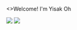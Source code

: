 <>Welcome! I'm Yisak Oh

<a href="https://github.com/Yisak5"><img src="https://img.shields.io/badge/GitHub-181717?style=flat-square&logo=GitHub&logoColor=white"/></a>
<img src="https://img.shields.io/badge/issac1162@gmail.com-EA4335?style=flat-square&logo=Gmail&logoColor=white"/>

